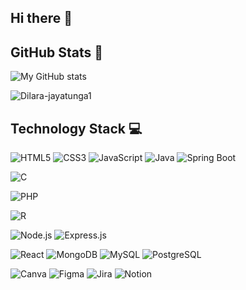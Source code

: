 ## Hi there 👋

## GitHub Stats 👀
![My GitHub stats](https://github-readme-stats.vercel.app/api?username=Dilara-jayatunga1&show_icons=true&theme=dark)
<p><img align="center" src="https://github-readme-streak-stats.herokuapp.com/?user=Dilara-jayatunga1&" alt="Dilara-jayatunga1" /></p>

<!--
**Dilara-jayatunga1/Dilara-jayatunga1** is a ✨ _special_ ✨ repository because its `README.md` (this file) appears on your GitHub profile.

Here are some ideas to get you started:

- 🔭 I’m currently working on ...
- 🌱 I’m currently learning ...
- 👯 I’m looking to collaborate on ...
- 🤔 I’m looking for help with ...
- 💬 Ask me about ...
- 📫 How to reach me: ...
- 😄 Pronouns: ...
- ⚡ Fun fact: ...

-->
## Technology Stack 💻
![HTML5](https://img.shields.io/badge/html5-%23E34F26.svg?style=for-the-badge&logo=html5&logoColor=white)
![CSS3](https://img.shields.io/badge/css3-%231572B6.svg?style=for-the-badge&logo=css3&logoColor=white)
![JavaScript](https://img.shields.io/badge/javascript-%23323330.svg?style=for-the-badge&logo=javascript&logoColor=%23F7DF1E)
![Java](https://img.shields.io/badge/java-%23ED8B00.svg?style=for-the-badge&logo=openjdk&logoColor=white)
![Spring Boot](https://img.shields.io/badge/Spring_Boot-F2F4F9.svg?style=for-the-badge&logo=spring-boot)
<!-- ![Python](https://img.shields.io/badge/python-3670A0?style=for-the-badge&logo=python&logoColor=ffdd54) -->
![C](https://img.shields.io/badge/c-%2300599C.svg?style=for-the-badge&logo=c&logoColor=white)
<!--![C++](https://img.shields.io/badge/c++-%2300599C.svg?style=for-the-badge&logo=c%2B%2B&logoColor=white) -->
![PHP](https://img.shields.io/badge/php-%23777BB4.svg?style=for-the-badge&logo=php&logoColor=white)
<!--![Scala](https://img.shields.io/badge/scala-%23DC322F.svg?style=for-the-badge&logo=scala&logoColor=white) -->
![R](https://img.shields.io/badge/r-%23276DC3.svg?style=for-the-badge&logo=r&logoColor=white)
<!--![Octave](https://img.shields.io/badge/OCTAVE-darkblue?style=for-the-badge&logo=octave&logoColor=fcd683) -->
![Node.js](https://img.shields.io/badge/node.js-6DA55F?style=for-the-badge&logo=node.js&logoColor=white)
![Express.js](https://img.shields.io/badge/express.js-%23404d59.svg?style=for-the-badge&logo=express&logoColor=%2361DAFB)

![React](https://img.shields.io/badge/react-%2320232a.svg?style=for-the-badge&logo=react&logoColor=%2361DAFB)
![MongoDB](https://img.shields.io/badge/MongoDB-%234ea94b.svg?style=for-the-badge&logo=mongodb&logoColor=white)
![MySQL](https://img.shields.io/badge/mysql-%2300000f.svg?style=for-the-badge&logo=mysql&logoColor=white)
![PostgreSQL](https://img.shields.io/badge/PostgreSQL-316192?style=for-the-badge&logo=postgresql&logoColor=white)
<!--![Adobe After Effects](https://img.shields.io/badge/Adobe%20After%20Effects-9999FF.svg?style=for-the-badge&logo=Adobe%20After%20Effects&logoColor=white) -->
<!--![Adobe Lightroom](https://img.shields.io/badge/Adobe%20Lightroom-31A8FF.svg?style=for-the-badge&logo=Adobe%20Lightroom&logoColor=white)-->
![Canva](https://img.shields.io/badge/Canva-%2300C4CC.svg?style=for-the-badge&logo=Canva&logoColor=white)
![Figma](https://img.shields.io/badge/figma-%23F24E1E.svg?style=for-the-badge&logo=figma&logoColor=white)
![Jira](https://img.shields.io/badge/jira-%230A0FFF.svg?style=for-the-badge&logo=jira&logoColor=white)
![Notion](https://img.shields.io/badge/Notion-%23000000.svg?style=for-the-badge&logo=notion&logoColor=white)
<!--
## GitHub Stats 👀
![](https://github-readme-streak-stats.herokuapp.com/?user=Dilara-jayatunga1&theme=dark&hide_border=true)<br/> -->

